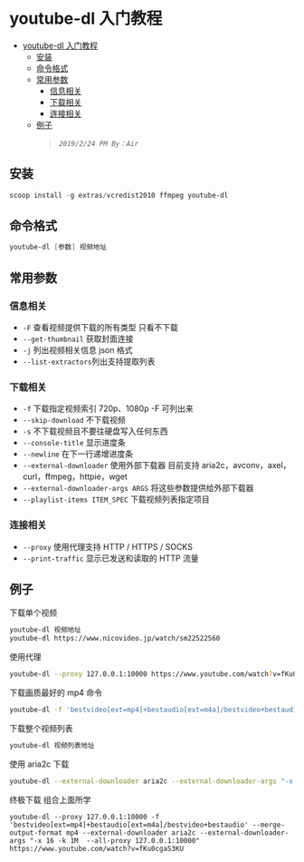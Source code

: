 # youtube-dl 入门教程

- [youtube-dl 入门教程](#youtube-dl-入门教程)
  - [安装](#安装)
  - [命令格式](#命令格式)
  - [常用参数](#常用参数)
    - [信息相关](#信息相关)
    - [下载相关](#下载相关)
    - [连接相关](#连接相关)
  - [例子](#例子)
    > _`2019/2/24 PM By：Air`_

## 安装

```powershell
scoop install -g extras/vcredist2010 ffmpeg youtube-dl
```

## 命令格式

```powershell
youtube-dl [参数] 视频地址
```

## 常用参数

### 信息相关

- `-F` 查看视频提供下载的所有类型 只看不下载
- `--get-thumbnail` 获取封面连接
- `-j` 列出视频相关信息 json 格式
- `--list-extractors`列出支持提取列表

### 下载相关

- `-f` 下载指定视频索引 720p、1080p -F 可列出来
- `--skip-download` 不下载视频
- `-s` 不下载视频且不要往硬盘写入任何东西
- `--console-title` 显示进度条
- `--newline` 在下一行递增进度条
- `--external-downloader` 使用外部下载器 目前支持 aria2c，avconv，axel，curl，ffmpeg，httpie，wget
- `--external-downloader-args ARGS` 将这些参数提供给外部下载器
- `--playlist-items ITEM_SPEC` 下载视频列表指定项目

### 连接相关

- `--proxy` 使用代理支持 HTTP / HTTPS / SOCKS
- `--print-traffic` 显示已发送和读取的 HTTP 流量

## 例子

下载单个视频

```bash
youtube-dl 视频地址
youtube-dl https://www.nicovideo.jp/watch/sm22522560
```

使用代理

```bash
youtube-dl --proxy 127.0.0.1:10000 https://www.youtube.com/watch?v=fKu0cgaS3KU
```

下载画质最好的 mp4 命令

```bash
youtube-dl -f 'bestvideo[ext=mp4]+bestaudio[ext=m4a]/bestvideo+bestaudio' --merge-output-format mp4 视频地址
```

下载整个视频列表

```powershell
youtube-dl 视频列表地址
```

使用 aria2c 下载

```bash
youtube-dl --external-downloader aria2c --external-downloader-args "-x 16 -k 1M" https://www.youtube.com/watch?v=fKu0cgaS3KU
```

终极下载 组合上面所学

```
youtube-dl --proxy 127.0.0.1:10000 -f 'bestvideo[ext=mp4]+bestaudio[ext=m4a]/bestvideo+bestaudio' --merge-output-format mp4 --external-downloader aria2c --external-downloader-args "-x 16 -k 1M  --all-proxy 127.0.0.1:10000" https://www.youtube.com/watch?v=fKu0cgaS3KU
```
